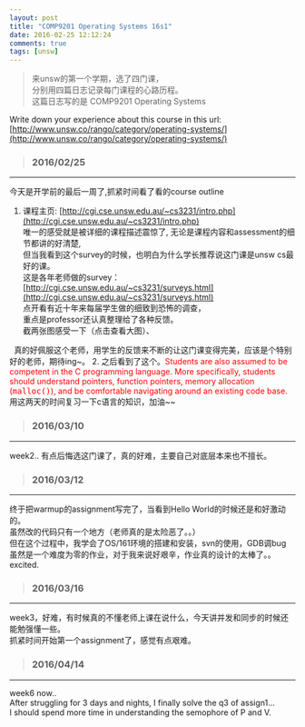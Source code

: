 ```yaml
---
layout: post
title: "COMP9201 Operating Systems 16s1"
date: 2016-02-25 12:12:24
comments: true
tags: [unsw]
---
```


>来unsw的第一个学期，选了四门课，    
分别用四篇日志记录每门课程的心路历程。       
这篇日志写的是 COMP9201 Operating Systems       

<!--more-->


Write down your experience about this course in this url:     
[http://www.unsw.co/rango/category/operating-systems/](http://www.unsw.co/rango/category/operating-systems/)     

>### 2016/02/25 ###
----------
今天是开学前的最后一周了,抓紧时间看了看的course outline     
1. 课程主页: [http://cgi.cse.unsw.edu.au/~cs3231/intro.php](http://cgi.cse.unsw.edu.au/~cs3231/intro.php)    
唯一的感受就是被详细的课程描述震惊了, 无论是课程内容和assessment的细节都讲的好清楚,    
但当我看到这个survey的时候，也明白为什么学长推荐说这门课是unsw cs最好的课。    
这是各年老师做的survey：[http://cgi.cse.unsw.edu.au/~cs3231/surveys.html](http://cgi.cse.unsw.edu.au/~cs3231/surveys.html)    
点开看有近十年来每届学生做的细致到恐怖的调查，   
重点是professor还认真整理给了各种反馈。   
截两张图感受一下（点击查看大图）、     
<img style="max-height:300px" class="lazy" data-original="/images/blog/160225_comp9201/survey2.jpg">
<img style="max-height:200px" class="lazy" data-original="/images/blog/160225_comp9201/survey1.jpg">   
真的好佩服这个老师，用学生的反馈来不断的让这门课变得完美，应该是个特别好的老师，期待ing~。   
2. 之后看到了这个。<font color="#ff0000">Students are also assumed to be competent in
the C programming language. More specifically, students should
understand pointers, function pointers, memory
allocation (<tt>malloc()</tt>), and be comfortable navigating around an
existing code base.</font>    
用这两天的时间复习一下c语言的知识，加油~~     
 

>### 2016/03/10 ###
----------
week2.. 有点后悔选这门课了，真的好难，主要自己对底层本来也不擅长。    
 

>### 2016/03/12 ###
----------
终于把warmup的assignment写完了，当看到Hello World的时候还是和好激动的。    
虽然改的代码只有一个地方（老师真的是太险恶了。。）    
但在这个过程中，我学会了OS/161环境的搭建和安装，svn的使用，GDB调bug     
虽然是一个难度为零的作业，对于我来说好艰辛，作业真的设计的太棒了。。    
excited.   
 


>### 2016/03/16 ###
----------
week3，好难，有时候真的不懂老师上课在说什么，今天讲并发和同步的时候还能勉强懂一些。    
抓紧时间开始第一个assignment了，感觉有点艰难。       
 

>### 2016/04/14 ###
----------
week6 now..   
After struggling for 3 days and nights, I finally solve the q3 of assign1...    
I should spend more time in understanding the semophore of P and V.    
<img style="max-height:400px" class="lazy" data-original="/images/blog/160225_comp9201/assign1_quiz3.jpg">
